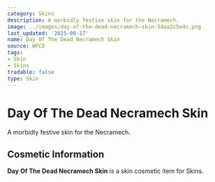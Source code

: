 ```yaml
---
category: Skins
description: A morbidly festive skin for the Necramech.
image: ../images/day-of-the-dead-necramech-skin-54aa2c5e4c.png
last_updated: '2025-09-17'
name: Day Of The Dead Necramech Skin
source: WFCD
tags:
- Skin
- Skins
tradable: false
type: Skin
---
```


# Day Of The Dead Necramech Skin

A morbidly festive skin for the Necramech.

## Cosmetic Information

**Day Of The Dead Necramech Skin** is a skin cosmetic item for Skins.

